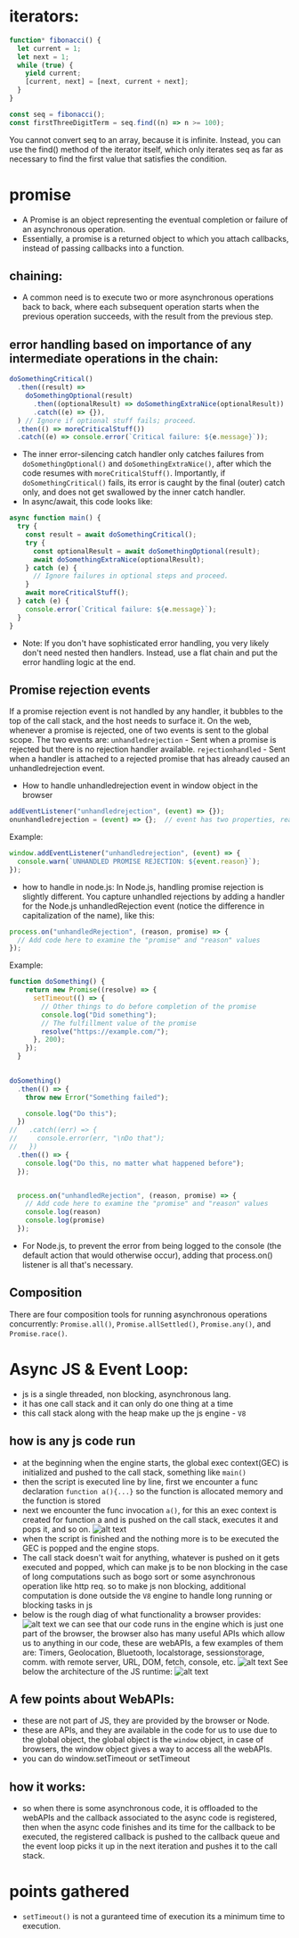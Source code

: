 # iterators:
```js
function* fibonacci() {
  let current = 1;
  let next = 1;
  while (true) {
    yield current;
    [current, next] = [next, current + next];
  }
}

const seq = fibonacci();
const firstThreeDigitTerm = seq.find((n) => n >= 100);
```
You cannot convert seq to an array, because it is infinite. Instead, you can use the find() method of the iterator itself, which only iterates seq as far as necessary to find the first value that satisfies the condition.

# promise
- A Promise is an object representing the eventual completion or failure of an asynchronous operation.
- Essentially, a promise is a returned object to which you attach callbacks, instead of passing callbacks into a function.
## chaining:
- A common need is to execute two or more asynchronous operations back to back, where each subsequent operation starts when the previous operation succeeds, with the result from the previous step.
## error handling based on importance of any intermediate operations in the chain:
```js
doSomethingCritical()
  .then((result) =>
    doSomethingOptional(result)
      .then((optionalResult) => doSomethingExtraNice(optionalResult))
      .catch((e) => {}),
  ) // Ignore if optional stuff fails; proceed.
  .then(() => moreCriticalStuff())
  .catch((e) => console.error(`Critical failure: ${e.message}`));
```
- The inner error-silencing catch handler only catches failures from `doSomethingOptional()` and `doSomethingExtraNice()`, after which the code resumes with `moreCriticalStuff()`. Importantly, if `doSomethingCritical()` fails, its error is caught by the final (outer) catch only, and does not get swallowed by the inner catch handler.
- In async/await, this code looks like:
```js
async function main() {
  try {
    const result = await doSomethingCritical();
    try {
      const optionalResult = await doSomethingOptional(result);
      await doSomethingExtraNice(optionalResult);
    } catch (e) {
      // Ignore failures in optional steps and proceed.
    }
    await moreCriticalStuff();
  } catch (e) {
    console.error(`Critical failure: ${e.message}`);
  }
}
```
- Note: If you don't have sophisticated error handling, you very likely don't need nested then handlers. Instead, use a flat chain and put the error handling logic at the end.

## Promise rejection events
If a promise rejection event is not handled by any handler, it bubbles to the top of the call stack, and the host needs to surface it. On the web, whenever a promise is rejected, one of two events is sent to the global scope. The two events are:
`unhandledrejection` - Sent when a promise is rejected but there is no rejection handler available.
`rejectionhandled` - Sent when a handler is attached to a rejected promise that has already caused an unhandledrejection event.
- How to handle unhandledrejection event in window object in the browser
```js
addEventListener("unhandledrejection", (event) => {});
onunhandledrejection = (event) => {};  // event has two properties, reason and promise
```
Example:
```js
window.addEventListener("unhandledrejection", (event) => {
  console.warn(`UNHANDLED PROMISE REJECTION: ${event.reason}`);
});
```
- how to handle in node.js:
In Node.js, handling promise rejection is slightly different. You capture unhandled rejections by adding a handler for the Node.js unhandledRejection event (notice the difference in capitalization of the name), like this:

```js
process.on("unhandledRejection", (reason, promise) => {
  // Add code here to examine the "promise" and "reason" values
});
```
Example:
```js
function doSomething() {
    return new Promise((resolve) => {
      setTimeout(() => {
        // Other things to do before completion of the promise
        console.log("Did something");
        // The fulfillment value of the promise
        resolve("https://example.com/");
      }, 200);
    });
  }
  

doSomething()
  .then(() => {
    throw new Error("Something failed");

    console.log("Do this");
  })
//   .catch((err) => {
//     console.error(err, "\nDo that");
//   })
  .then(() => {
    console.log("Do this, no matter what happened before");
  });


  process.on("unhandledRejection", (reason, promise) => {
    // Add code here to examine the "promise" and "reason" values
    console.log(reason)
    console.log(promise)
  });
```
- For Node.js, to prevent the error from being logged to the console (the default action that would otherwise occur), adding that process.on() listener is all that's necessary.
## Composition
There are four composition tools for running asynchronous operations concurrently: `Promise.all()`, `Promise.allSettled()`, `Promise.any()`, and `Promise.race()`.


# Async JS & Event Loop:
- js is a single threaded, non blocking, asynchronous lang.
- it has one call stack and it can only do one thing at a time
- this call stack along with the heap make up the js engine - `V8`
## how is any js code run
- at the beginning when the engine starts, the global exec context(GEC) is initialized and pushed to the call stack, something like `main()`
- then the script is executed line by line, first we encounter a func declaration `function a(){...}` so the function is allocated memory and the function is stored
- next we encounter the func invocation `a()`, for this an exec context is created for function a and is pushed on the call stack, executes it and pops it, and so on.
![alt text](image-4.png)
- when the script is finished and the nothing more is to be executed the GEC is popped and the engine stops.
- The call stack doesn't wait for anything, whatever is pushed on it gets executed and popped, which can make js to be non blocking in the case of long computations such as bogo sort or some asynchronous operation like http req. so to make js non blocking, additional computation is done outside the `V8` engine to handle long running or blocking tasks in js
- below is the rough diag of what functionality a browser provides:
![alt text](image-5.png)
we can see that our code runs in the engine which is just one part of the browser, the browser also has many useful APIs which allow us to anything in our code, these are webAPIs, a few examples of them are: Timers, Geolocation, Bluetooth, localstorage, sessionstorage, comm. with remote server, URL, DOM, fetch, console, etc. 
![alt text](image-7.png)
See below the architecture of the JS runtime:
![alt text](image-6.png)

## A few points about WebAPIs:
- these are not part of JS, they are provided by the browser or Node.
- these are APIs, and they are available in the code for us to use due to the global object, the global object is the `window` object, in case of browsers, the window object gives a way to access all the webAPIs.
- you can do window.setTimeout or setTimeout

## how it works:
- so when there is some asynchronous code, it is offloaded to the webAPIs and the callback associated to the async code is registered, then when the async code finishes and its time for the callback to be executed, the registered callback is pushed to the callback queue and the event loop picks it up in the next iteration and pushes it to the call stack.

# points gathered
- `setTimeout()` is not a guranteed time of execution its a minimum time to execution.